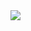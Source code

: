 <img src="https://img.shields.io/badge/Visual%20Studio%20Code-007ACC?style=flat&logo=visualstudiocode&logoColor=white"/>
<br[![Solved.ac Profile](http://mazassumnida.wtf/api/generate_badge?boj=yoon828990)](https://solved.ac/yoon828990)/>
